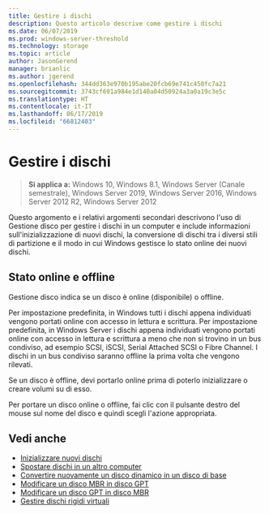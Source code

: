 ```yaml
---
title: Gestire i dischi
description: Questo articolo descrive come gestire i dischi
ms.date: 06/07/2019
ms.prod: windows-server-threshold
ms.technology: storage
ms.topic: article
author: JasonGerend
manager: brianlic
ms.author: jgerend
ms.openlocfilehash: 344dd363e970b195abe20fcb69e741c450fc7a21
ms.sourcegitcommit: 3743cf691a984e1d140a04d50924a3a0a19c3e5c
ms.translationtype: HT
ms.contentlocale: it-IT
ms.lasthandoff: 06/17/2019
ms.locfileid: "66812403"
---
```

# <a name="manage-disks"></a>Gestire i dischi

> **Si applica a:** Windows 10, Windows 8.1, Windows Server (Canale semestrale), Windows Server 2019, Windows Server 2016, Windows Server 2012 R2, Windows Server 2012

Questo argomento e i relativi argomenti secondari descrivono l'uso di Gestione disco per gestire i dischi in un computer e include informazioni sull'inizializzazione di nuovi dischi, la conversione di dischi tra i diversi stili di partizione e il modo in cui Windows gestisce lo stato online dei nuovi dischi.

## <a name="online-and-offline-status"></a>Stato online e offline

Gestione disco indica se un disco è online (disponibile) o offline.

Per impostazione predefinita, in Windows tutti i dischi appena individuati vengono portati online con accesso in lettura e scrittura. Per impostazione predefinita, in Windows Server i dischi appena individuati vengono portati online con accesso in lettura e scrittura a meno che non si trovino in un bus condiviso, ad esempio SCSI, iSCSI, Serial Attached SCSI o Fibre Channel. I dischi in un bus condiviso saranno offline la prima volta che vengono rilevati.

Se un disco è offline, devi portarlo online prima di poterlo inizializzare o creare volumi su di esso.

Per portare un disco online o offline, fai clic con il pulsante destro del mouse sul nome del disco e quindi scegli l'azione appropriata.

## <a name="see-also"></a>Vedi anche

-   [Inizializzare nuovi dischi](initialize-new-disks.md)
-   [Spostare dischi in un altro computer](move-disks-to-another-computer.md)
-   [Convertire nuovamente un disco dinamico in un disco di base](change-a-dynamic-disk-back-to-a-basic-disk.md)
-   [Modificare un disco MBR in disco GPT](change-an-mbr-disk-into-a-gpt-disk.md)
-   [Modificare un disco GPT in disco MBR](change-a-gpt-disk-into-an-mbr-disk.md)
-   [Gestire dischi rigidi virtuali](manage-virtual-hard-disks.md)